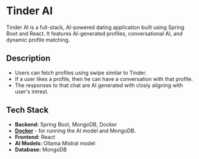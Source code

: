 # Tinder AI

Tinder AI is a full-stack, AI-powered dating application built using Spring Boot and React. It features AI-generated profiles, conversational AI, and dynamic profile matching.

## Description

- Users can fetch profiles using swipe similar to Tinder.
- If a user likes a profile, then he can have a conversation with that profile.
- The responses to that chat are AI generated with closly aligning with user's intrest.
  

## Tech Stack

- **Backend:** Spring Boot, MongoDB, Docker
- **[Docker](https://docs.docker.com/get-docker/)** - for running the AI model and MongoDB.
- **Frontend:** React
- **AI Models:** Ollama Mistral model
- **Database:** MongoDB



